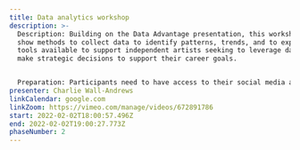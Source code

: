 ```yaml
---
title: Data analytics workshop
description: >-
  Description: Building on the Data Advantage presentation, this workshop will
  show methods to collect data to identify patterns, trends, and to explore
  tools available to support independent artists seeking to leverage data to
  make strategic decisions to support their career goals. 


  Preparation: Participants need to have access to their social media and streaming analytics for this workshop.
presenter: Charlie Wall-Andrews
linkCalendar: google.com
linkZoom: https://vimeo.com/manage/videos/672891786
start: 2022-02-02T18:00:57.496Z
end: 2022-02-02T19:00:27.773Z
phaseNumber: 2
---
```

